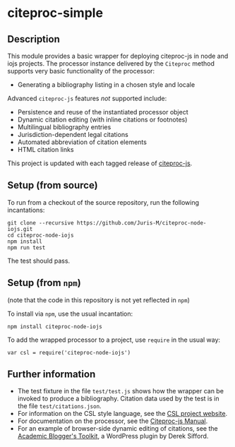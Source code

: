 # citeproc-simple

## Description

This module provides a basic wrapper for deploying citeproc-js
in node and iojs projects. The processor instance delivered
by the `Citeproc` method supports very basic functionality of
the processor:

* Generating a bibliography listing in a chosen style and locale

Advanced `citeproc-js` features *not* supported include:

* Persistence and reuse of the instantiated processor object
* Dynamic citation editing (with inline citations or footnotes)
* Multilingual bibliography entries
* Jurisdiction-dependent legal citations
* Automated abbreviation of citation elements
* HTML citation links

This project is updated with each tagged release of [citeproc-js](https://github.com/juris-m/citeproc-js).

## Setup (from source)

To run from a checkout of the source repository, run the following incantations:

    git clone --recursive https://github.com/Juris-M/citeproc-node-iojs.git
    cd citeproc-node-iojs
    npm install
    npm run test

The test should pass.


## Setup (from `npm`)

(note that the code in this repository is not yet reflected in `npm`)

To install via `npm`, use the usual incantation:

    npm install citeproc-node-iojs

To add the wrapped processor to a project, use `require` in the usual way:

    var csl = require('citeproc-node-iojs')

## Further information

* The test fixture in the file `test/test.js` shows how the wrapper can
  be invoked to produce a bibliography. Citation data used by the test
  is in the file `test/citations.json`.
* For information on the CSL style language, see the [CSL project
  website](http://citationstyles.org).
* For documentation on the
  processor, see the [Citeproc-js Manual](http://citeproc-js.readthedocs.io/en/latest).
* For an example of browser-side dynamic editing of citations, see the [Academic
  Blogger's Toolkit](https://github.com/dsifford/academic-bloggers-toolkit), a 
  WordPress plugin by Derek Sifford.
